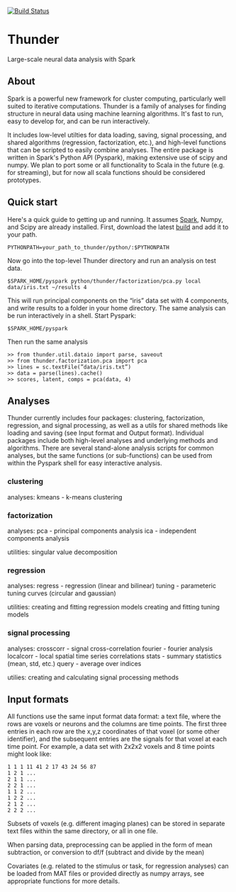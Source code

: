 [![Build Status](https://travis-ci.org/freeman-lab/thunder.png)](https://travis-ci.org/freeman-lab/thunder)

Thunder
=======

Large-scale neural data analysis with Spark

## About

Spark is a powerful new framework for cluster computing, particularly well suited to iterative computations. Thunder is a family of analyses for finding structure in neural data using machine learning algorithms. It's fast to run, easy to develop for, and can be run interactively.

It includes low-level utilties for data loading, saving, signal processing, and shared algorithms (regression, factorization, etc.), and high-level functions that can be scripted to easily combine analyses. The entire package is written in Spark's Python API (Pyspark), making extensive use of scipy and numpy. We plan to port some or all functionality to Scala in the future (e.g. for streaming), but for now all scala functions should be considered prototypes.

## Quick start

Here's a quick guide to getting up and running. It assumes [Spark](http://spark.incubator.apache.org/downloads.html), Numpy, and Scipy are already installed. First, download the latest [build](https://github.com/freeman-lab/thunder/archive/master.zip) and add it to your path.

	PYTHONPATH=your_path_to_thunder/python/:$PYTHONPATH

Now go into the top-level Thunder directory and run an analysis on test data.

	$SPARK_HOME/pyspark python/thunder/factorization/pca.py local data/iris.txt ~/results 4

This will run principal components on the “iris” data set with 4 components, and write results to a folder in your home directory. The same analysis can be run interactively in a shell. Start Pyspark:

	$SPARK_HOME/pyspark

Then run the same analysis

	>> from thunder.util.dataio import parse, saveout
	>> from thunder.factorization.pca import pca
	>> lines = sc.textFile(”data/iris.txt”)
	>> data = parse(lines).cache()
	>> scores, latent, comps = pca(data, 4)

## Analyses

Thunder currently includes four packages: clustering, factorization, regression, and signal processing, as well as a utils for shared methods like loading and saving (see Input format and Output format). Individual packages include both high-level analyses and underlying methods and algorithms. There are several stand-alone analysis scripts for common analyses, but the same functions (or sub-functions) can be used from within the Pyspark shell for easy interactive analysis.

### clustering

analyses:
kmeans - k-means clustering

### factorization

analyses:
pca - principal components analysis
ica - independent components analysis

utilities:
singular value decomposition

### regression

analyses:
regress - regression (linear and bilinear)
tuning - parameteric tuning curves (circular and gaussian)

utilities:
creating and fitting regression models
creating and fitting tuning models

### signal processing

analyses:
crosscorr - signal cross-correlation
fourier - fourier analysis
localcorr - local spatial time series correlations
stats - summary statistics (mean, std, etc.)
query - average over indices

utilies:
creating and calculating signal processing methods


## Input formats

All functions use the same input format data format: a text file, where the rows are voxels or neurons and the columns are time points. The first three entries in each row are the x,y,z coordinates of that voxel (or some other identifier), and the subsequent entries are the signals for that voxel at each time point. For example, a data set with 2x2x2 voxels and 8 time points might look like:

	1 1 1 11 41 2 17 43 24 56 87
	1 2 1 ...
	2 1 1 ...
	2 2 1 ...
	1 1 2 ...
	1 2 2 ...
	2 1 2 ...
	2 2 2 ...

Subsets of voxels (e.g. different imaging planes) can be stored in separate text files within the same directory, or all in one file.

When parsing data, preprocessing can be applied in the form of mean subtraction, or conversion to df/f (subtract and divide by the mean)

Covariates (e.g. related to the stimulus or task, for regression analyses) can be loaded from MAT files or provided directly as numpy arrays, see appropriate functions for more details.
